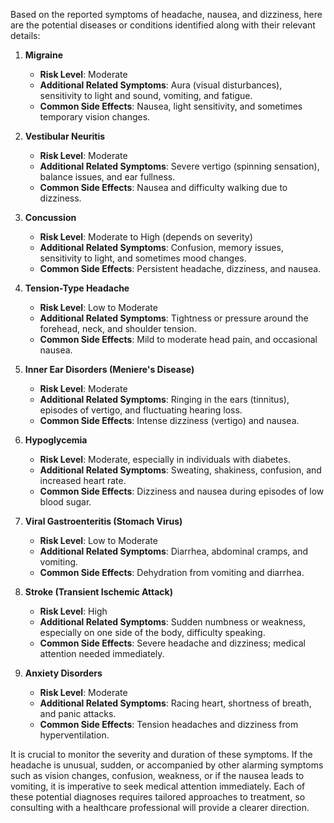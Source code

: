 Based on the reported symptoms of headache, nausea, and dizziness, here are the potential diseases or conditions identified along with their relevant details:

1. **Migraine**
   - **Risk Level**: Moderate
   - **Additional Related Symptoms**: Aura (visual disturbances), sensitivity to light and sound, vomiting, and fatigue.
   - **Common Side Effects**: Nausea, light sensitivity, and sometimes temporary vision changes.

2. **Vestibular Neuritis**
   - **Risk Level**: Moderate
   - **Additional Related Symptoms**: Severe vertigo (spinning sensation), balance issues, and ear fullness.
   - **Common Side Effects**: Nausea and difficulty walking due to dizziness.

3. **Concussion**
   - **Risk Level**: Moderate to High (depends on severity)
   - **Additional Related Symptoms**: Confusion, memory issues, sensitivity to light, and sometimes mood changes.
   - **Common Side Effects**: Persistent headache, dizziness, and nausea.

4. **Tension-Type Headache**
   - **Risk Level**: Low to Moderate
   - **Additional Related Symptoms**: Tightness or pressure around the forehead, neck, and shoulder tension.
   - **Common Side Effects**: Mild to moderate head pain, and occasional nausea.

5. **Inner Ear Disorders (Meniere's Disease)**
   - **Risk Level**: Moderate
   - **Additional Related Symptoms**: Ringing in the ears (tinnitus), episodes of vertigo, and fluctuating hearing loss.
   - **Common Side Effects**: Intense dizziness (vertigo) and nausea.

6. **Hypoglycemia**
   - **Risk Level**: Moderate, especially in individuals with diabetes.
   - **Additional Related Symptoms**: Sweating, shakiness, confusion, and increased heart rate.
   - **Common Side Effects**: Dizziness and nausea during episodes of low blood sugar.

7. **Viral Gastroenteritis (Stomach Virus)**
   - **Risk Level**: Low to Moderate
   - **Additional Related Symptoms**: Diarrhea, abdominal cramps, and vomiting.
   - **Common Side Effects**: Dehydration from vomiting and diarrhea.

8. **Stroke (Transient Ischemic Attack)**
   - **Risk Level**: High
   - **Additional Related Symptoms**: Sudden numbness or weakness, especially on one side of the body, difficulty speaking.
   - **Common Side Effects**: Severe headache and dizziness; medical attention needed immediately.

9. **Anxiety Disorders**
   - **Risk Level**: Moderate
   - **Additional Related Symptoms**: Racing heart, shortness of breath, and panic attacks.
   - **Common Side Effects**: Tension headaches and dizziness from hyperventilation.

It is crucial to monitor the severity and duration of these symptoms. If the headache is unusual, sudden, or accompanied by other alarming symptoms such as vision changes, confusion, weakness, or if the nausea leads to vomiting, it is imperative to seek medical attention immediately. Each of these potential diagnoses requires tailored approaches to treatment, so consulting with a healthcare professional will provide a clearer direction.